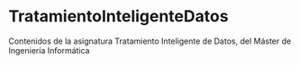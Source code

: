 # TratamientoInteligenteDatos
Contenidos de la asignatura Tratamiento Inteligente de Datos, del Máster de Ingeniería Informática
